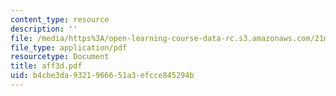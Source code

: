 ```yaml
---
content_type: resource
description: ''
file: /media/https%3A/open-learning-course-data-rc.s3.amazonaws.com/21m-735-technical-design-scenery-mechanisms-and-special-effects-spring-2004/b4cbe3da9321966651a3efcce845294b_aff3d.pdf
file_type: application/pdf
resourcetype: Document
title: aff3d.pdf
uid: b4cbe3da-9321-9666-51a3-efcce845294b
---
```

